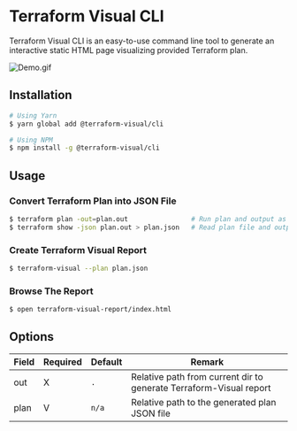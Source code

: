 # Terraform Visual CLI

Terraform Visual CLI is an easy-to-use command line tool to generate an interactive static HTML page visualizing provided Terraform plan.

![Demo.gif](https://github.com/hieven/terraform-visual/blob/master/docs/demo.gif?raw=true)

## Installation
```sh
# Using Yarn
$ yarn global add @terraform-visual/cli

# Using NPM
$ npm install -g @terraform-visual/cli
```

## Usage
### Convert Terraform Plan into JSON File
```sh
$ terraform plan -out=plan.out                # Run plan and output as a file
$ terraform show -json plan.out > plan.json   # Read plan file and output it in JSON format
```

### Create Terraform Visual Report
```sh
$ terraform-visual --plan plan.json
```

### Browse The Report
```sh
$ open terraform-visual-report/index.html
```

## Options
| Field | Required | Default | Remark                                                             |
|-------|----------|---------|--------------------------------------------------------------------|
| out   | X        | `.`     | Relative path from current dir to generate Terraform-Visual report |
| plan  | V        | `n/a`   | Relative path to the generated plan JSON file                      |
